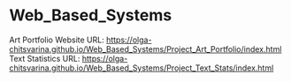 # Web_Based_Systems

Art Portfolio Website URL: https://olga-chitsvarina.github.io/Web_Based_Systems/Project_Art_Portfolio/index.html
Text Statistics URL: https://olga-chitsvarina.github.io/Web_Based_Systems/Project_Text_Stats/index.html
